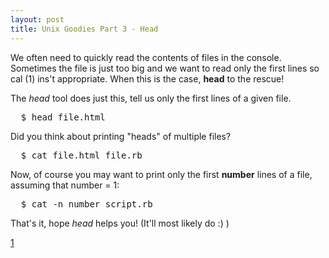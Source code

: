 ```yaml
---
layout: post
title: Unix Goodies Part 3 - Head
---
```


<span class="drops">W</span>e often need to quickly read the contents of files in the console. Sometimes the file is just too big and we want to read only the first lines so cal (1) ins't appropriate. When this is the case, **head** to the rescue!

The _head_ tool does just this, tell us only the first lines of a given file.

<pre class="terminal">
  $ head file.html
</pre>

Did you think about printing "heads" of multiple files?

<pre class="terminal">
  $ cat file.html file.rb
</pre>

Now, of course you may want to print only the first **number** lines of a file, assuming that <span class="small_code">number = 1</span>:

<pre class="terminal">
  $ cat -n number script.rb
</pre>

That's it, hope _head_ helps you! (It'll most likely do :) )

[1]

[1]: /unix-goodies-1-cat